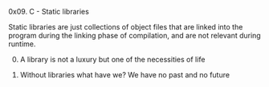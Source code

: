 0x09. C - Static libraries

Static libraries are just collections of object files that are linked into the program during the linking phase of compilation, and are not relevant during runtime.


0. A library is not a luxury but one of the necessities of life

1. Without libraries what have we? We have no past and no future
